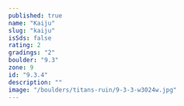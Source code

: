 ```yaml
---
published: true
name: "Kaiju"
slug: "kaiju"
isSds: false
rating: 2
gradings: "2"
boulder: "9.3"
zone: 9
id: "9.3.4"
description: ""
image: "/boulders/titans-ruin/9-3-3-w3024w.jpg"
---
```



